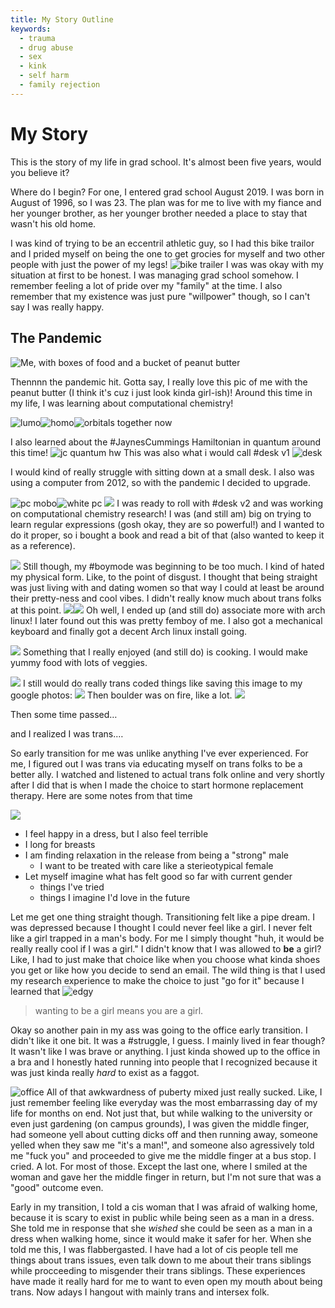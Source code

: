 ```yaml
---
title: My Story Outline
keywords:
  - trauma
  - drug abuse
  - sex
  - kink
  - self harm
  - family rejection
---
```

# My Story

This is the story of my life in grad school. It's almost been five years, would you believe it?

Where do I begin? For one, I entered grad school August 2019. I was born in August of 1996, so I was 23. The plan was for me to live with my fiance and her younger brother, as her younger brother needed a place to stay that wasn't his old home.

I was kind of trying to be an eccentril athletic guy, so I had this bike trailor and I prided myself on being the one to get grocies for myself and two other people with just the power of my legs! 
![bike trailer](img/bike_trailor.jpg)
I was was okay with my situation at first to be honest. I was managing grad school somehow. I remember feeling a lot of pride over my "family" at the time. I also remember that my existence was just pure "willpower" though, so I can't say I was really happy. 

## The Pandemic

![Me, with boxes of food and a bucket of peanut butter](img/mae_peanutbutter.jpg)

Thennnn the pandemic hit. Gotta say, I really love this pic of me with the peanut butter (I think it's cuz i just look kinda girl-ish)! Around this time in my life, I was learning about computational chemistry!

![lumo](img/lumo_orbitals.jpg)![homo](img/homo_orbitals.jpg)![orbitals together now](img/orbitals.jpg)

I also learned about the #JaynesCummings Hamiltonian in quantum around this time!
![jc quantum hw](img/hw_jaynes_cummings.jpg)
This was also what i would call #desk v1 
![desk](img/desk_v1.jpg)

I would kind of really struggle with sitting down at a small desk. I also was using a computer from 2012, so with the pandemic I decided to upgrade.

![pc mobo](img/pc_mobo.jpg)![white pc](img/white_pc.jpg)
![](img/desk_v2.jpg)
I was ready to roll with #desk v2 and was working on computational chemistry research! I was (and still am) big on trying to learn regular expressions (gosh okay, they are so powerful!) and I wanted to do it proper, so i bought a book and read a bit of that (also wanted to keep it as a reference).

![](img/boymode_mae.jpg)
Still though, my #boymode was beginning to be too much. I kind of hated my physical form. Like, to the point of disgust. I thought that being straight was just living with and dating women so that way I could at least be around their pretty-ness and cool vibes. I didn't really know much about trans folks at this point. 
![](img/first_arch.jpg)![](img/arch_anime_girl.jpg)
Oh well, I ended up (and still do) associate more with arch linux! I later found out this was pretty femboy of me. I also got a mechanical keyboard and finally got a decent Arch linux install going.

![](img/desk_v3.jpg)
Something that I really enjoyed (and still do) is cooking. I would make yummy food with lots of veggies.

![](img/curry.jpg)
I still would do really trans coded things like saving this image to my google photos: ![](img/anime_windows98.jpg)
Then boulder was on fire, like a lot. ![](img/boulder_fire.png)

Then some time passed…

and I realized I was trans.…


So early transition for me was unlike anything I've ever experienced. For me, I figured out I was trans via educating myself on trans folks to be a better ally. I watched and listened to actual trans folk online and very shortly after I did that is when I made the choice to start hormone replacement therapy. Here are some notes from that time

![](img/early_transition_notes1.jpg)
- I feel happy in a dress, but I also feel terrible
- I long for breasts
- I am finding relaxation in the release from being a "strong" male
    - I want to be treated with care like a sterieotypical female
- Let myself imagine what has felt good so far with current gender
    - things I've tried
    - things I imagine I'd love in the future
 
Let me get one thing straight though. Transitioning felt like a pipe dream. I was depressed because I thought I could never feel like a girl. I never felt like a girl trapped in a man's body. For me I simply thought "huh, it would be really really cool if I was a girl." I didn't know that I was allowed to **be** a girl? Like, I had to just make that choice like when you choose what kinda shoes you get or like  how you decide to send an email. The wild thing is that I used my research experience to make the choice to just "go for it" because I learned that 
![edgy](img/edgy_early_transition1.jpg)
> wanting to be a girl means you are a girl.

Okay so another pain in my ass was going to the office early transition. I didn't like it one bit. It was a #struggle, I guess. I mainly lived in fear though? It wasn't like I was brave or anything. I just kinda showed up to the office in a bra and I honestly hated running into people that I recognized because it was just kinda really *hard* to exist as a faggot. 

![office](img/early_transition_in_office.jpg)
All of that awkwardness of puberty mixed just really sucked. Like, I just remember feeling like everyday was the most embarrassing day of my life for months on end. Not just that, but while walking to the university or even just gardening (on campus grounds), I was given the middle finger, had someone yell about cutting dicks off and then running away, someone yelled when they saw me "it's a man!", and someone also agressively told me "fuck you" and proceeded to give me the middle finger at a bus stop. I cried. A lot. For most of those. Except the last one, where I smiled at the woman and gave her the middle finger in return, but I'm not sure that was a "good" outcome even. 

Early in my transition, I told a cis woman that I was afraid of walking home, because it is scary to exist in public while being seen as a man in a dress. She told me in response that she *wished* she could be seen as a man in a dress when walking home, since it would make it safer for her. When she told me this, I was flabbergasted. I have had a lot of cis people tell me things about trans issues, even talk down to me about their trans siblings while procceeding to misgender their trans siblings. These experiences have made it really hard for me to want to even open my mouth about being trans. Now adays I hangout with mainly trans and intersex folk. 

